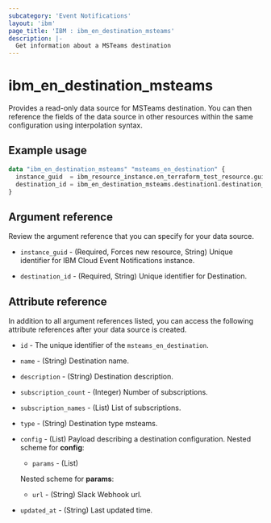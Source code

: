 ```yaml
---
subcategory: 'Event Notifications'
layout: 'ibm'
page_title: 'IBM : ibm_en_destination_msteams'
description: |-
  Get information about a MSTeams destination
---
```


# ibm_en_destination_msteams

Provides a read-only data source for MSTeams destination. You can then reference the fields of the data source in other resources within the same configuration using interpolation syntax.

## Example usage

```terraform
data "ibm_en_destination_msteams" "msteams_en_destination" {
  instance_guid  = ibm_resource_instance.en_terraform_test_resource.guid
  destination_id = ibm_en_destination_msteams.destination1.destination_id
}
```

## Argument reference

Review the argument reference that you can specify for your data source.

- `instance_guid` - (Required, Forces new resource, String) Unique identifier for IBM Cloud Event Notifications instance.

- `destination_id` - (Required, String) Unique identifier for Destination.

## Attribute reference

In addition to all argument references listed, you can access the following attribute references after your data source is created.

- `id` - The unique identifier of the `msteams_en_destination`.

- `name` - (String) Destination name.

- `description` - (String) Destination description.

- `subscription_count` - (Integer) Number of subscriptions.

- `subscription_names` - (List) List of subscriptions.

- `type` - (String) Destination type msteams.

- `config` - (List) Payload describing a destination configuration.
  Nested scheme for **config**:

  - `params` - (List)

  Nested scheme for **params**:

  - `url` - (String) Slack Webhook url.

- `updated_at` - (String) Last updated time.
